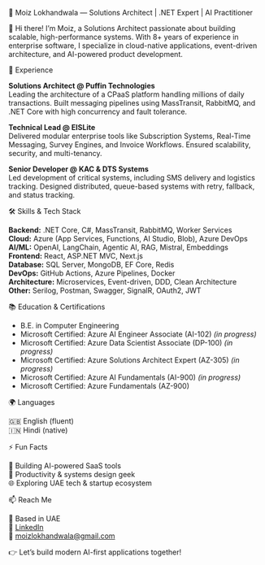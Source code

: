 📌 Moiz Lokhandwala — Solutions Architect | .NET Expert | AI Practitioner

👋 Hi there! I’m Moiz, a Solutions Architect passionate about building scalable, high-performance systems. With 8+ years of experience in enterprise software, I specialize in cloud-native applications, event-driven architecture, and AI-powered product development.

💼 Experience

**Solutions Architect @ Puffin Technologies**  
Leading the architecture of a CPaaS platform handling millions of daily transactions. Built messaging pipelines using MassTransit, RabbitMQ, and .NET Core with high concurrency and fault tolerance.

**Technical Lead @ EISLite**  
Delivered modular enterprise tools like Subscription Systems, Real-Time Messaging, Survey Engines, and Invoice Workflows. Ensured scalability, security, and multi-tenancy.

**Senior Developer @ KAC & DTS Systems**  
Led development of critical systems, including SMS delivery and logistics tracking. Designed distributed, queue-based systems with retry, fallback, and status tracking.

🛠️ Skills & Tech Stack

**Backend:** .NET Core, C#, MassTransit, RabbitMQ, Worker Services  
**Cloud:** Azure (App Services, Functions, AI Studio, Blob), Azure DevOps  
**AI/ML:** OpenAI, LangChain, Agentic AI, RAG, Mistral, Embeddings  
**Frontend:** React, ASP.NET MVC, Next.js  
**Database:** SQL Server, MongoDB, EF Core, Redis  
**DevOps:** GitHub Actions, Azure Pipelines, Docker  
**Architecture:** Microservices, Event-driven, DDD, Clean Architecture  
**Other:** Serilog, Postman, Swagger, SignalR, OAuth2, JWT

📚 Education & Certifications

- B.E. in Computer Engineering  
- Microsoft Certified: Azure AI Engineer Associate (AI-102)  *(in progress)*
- Microsoft Certified: Azure Data Scientist Associate (DP-100)  *(in progress)*
- Microsoft Certified: Azure Solutions Architect Expert (AZ-305) *(in progress)*  
- Microsoft Certified: Azure AI Fundamentals (AI-900)  *(in progress)*
- Microsoft Certified: Azure Fundamentals (AZ-900)  

🌍 Languages

🇬🇧 English (fluent)  
🇮🇳 Hindi (native)  

⚡ Fun Facts

🧠 Building AI-powered SaaS tools  
🎯 Productivity & systems design geek  
🌐 Exploring UAE tech & startup ecosystem  

📫 Reach Me

📍 Based in UAE  
🔗 [LinkedIn](https://www.linkedin.com/in/moizlokhandwala/)  
📧 moizlokhandwala@gmail.com  

👉 Let’s build modern AI-first applications together!
